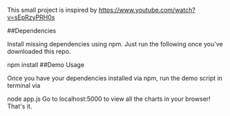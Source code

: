 This small project is inspired by https://www.youtube.com/watch?v=sEpRzyPRH0s

##Dependencies

Install missing dependencies using npm. Just run the following once you've downloaded this repo.

npm install
##Demo Usage

Once you have your dependencies installed via npm, run the demo script in terminal via

node app.js
Go to localhost:5000 to view all the charts in your browser! That's it.
